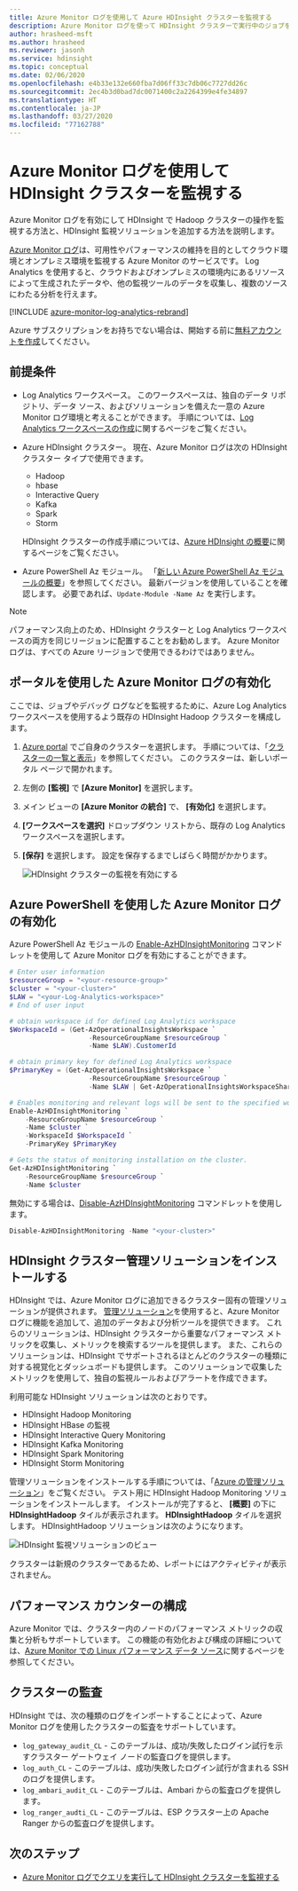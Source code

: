 ```yaml
---
title: Azure Monitor ログを使用して Azure HDInsight クラスターを監視する
description: Azure Monitor ログを使って HDInsight クラスターで実行中のジョブを監視する方法を説明します。
author: hrasheed-msft
ms.author: hrasheed
ms.reviewer: jasonh
ms.service: hdinsight
ms.topic: conceptual
ms.date: 02/06/2020
ms.openlocfilehash: e4b33e132e660fba7d06ff33c7db06c7727dd26c
ms.sourcegitcommit: 2ec4b3d0bad7dc0071400c2a2264399e4fe34897
ms.translationtype: HT
ms.contentlocale: ja-JP
ms.lasthandoff: 03/27/2020
ms.locfileid: "77162788"
---
```

# <a name="use-azure-monitor-logs-to-monitor-hdinsight-clusters"></a>Azure Monitor ログを使用して HDInsight クラスターを監視する

Azure Monitor ログを有効にして HDInsight で Hadoop クラスターの操作を監視する方法と、HDInsight 監視ソリューションを追加する方法を説明します。

[Azure Monitor ログ](../log-analytics/log-analytics-overview.md)は、可用性やパフォーマンスの維持を目的としてクラウド環境とオンプレミス環境を監視する Azure Monitor のサービスです。 Log Analytics を使用すると、クラウドおよびオンプレミスの環境内にあるリソースによって生成されたデータや、他の監視ツールのデータを収集し、複数のソースにわたる分析を行えます。

[!INCLUDE [azure-monitor-log-analytics-rebrand](../../includes/azure-monitor-log-analytics-rebrand.md)]

Azure サブスクリプションをお持ちでない場合は、開始する前に[無料アカウントを作成](https://azure.microsoft.com/free/)してください。

## <a name="prerequisites"></a>前提条件

* Log Analytics ワークスペース。 このワークスペースは、独自のデータ リポジトリ、データ ソース、およびソリューションを備えた一意の Azure Monitor ログ環境と考えることができます。 手順については、[Log Analytics ワークスペースの作成](../azure-monitor/learn/quick-collect-azurevm.md#create-a-workspace)に関するページをご覧ください。

* Azure HDInsight クラスター。 現在、Azure Monitor ログは次の HDInsight クラスター タイプで使用できます。

  * Hadoop
  * hbase
  * Interactive Query
  * Kafka
  * Spark
  * Storm

  HDInsight クラスターの作成手順については、[Azure HDInsight の概要](hadoop/apache-hadoop-linux-tutorial-get-started.md)に関するページをご覧ください。  

* Azure PowerShell Az モジュール。  「[新しい Azure PowerShell Az モジュールの概要](https://docs.microsoft.com/powershell/azure/new-azureps-module-az)」を参照してください。 最新バージョンを使用していることを確認します。 必要であれば、`Update-Module -Name Az` を実行します。

> [!NOTE]  
> パフォーマンス向上のため、HDInsight クラスターと Log Analytics ワークスペースの両方を同じリージョンに配置することをお勧めします。 Azure Monitor ログは、すべての Azure リージョンで使用できるわけではありません。

## <a name="enable-azure-monitor-logs-by-using-the-portal"></a>ポータルを使用した Azure Monitor ログの有効化

ここでは、ジョブやデバッグ ログなどを監視するために、Azure Log Analytics ワークスペースを使用するよう既存の HDInsight Hadoop クラスターを構成します。

1. [Azure portal](https://portal.azure.com/) でご自身のクラスターを選択します。  手順については、「[クラスターの一覧と表示](./hdinsight-administer-use-portal-linux.md#showClusters)」を参照してください。 このクラスターは、新しいポータル ページで開かれます。

1. 左側の **[監視]** で **[Azure Monitor]** を選択します。

1. メイン ビューの **[Azure Monitor の統合]** で、 **[有効化]** を選択します。

1. **[ワークスペースを選択]** ドロップダウン リストから、既存の Log Analytics ワークスペースを選択します。

1. **[保存]** を選択します。  設定を保存するまでしばらく時間がかかります。

    ![HDInsight クラスターの監視を有効にする](./media/hdinsight-hadoop-oms-log-analytics-tutorial/azure-portal-monitoring.png "HDInsight クラスターの監視を有効にする")

## <a name="enable-azure-monitor-logs-by-using-azure-powershell"></a>Azure PowerShell を使用した Azure Monitor ログの有効化

Azure PowerShell Az モジュールの [Enable-AzHDInsightMonitoring](https://docs.microsoft.com/powershell/module/az.hdinsight/enable-azhdinsightmonitoring) コマンドレットを使用して Azure Monitor ログを有効にすることができます。

```powershell
# Enter user information
$resourceGroup = "<your-resource-group>"
$cluster = "<your-cluster>"
$LAW = "<your-Log-Analytics-workspace>"
# End of user input

# obtain workspace id for defined Log Analytics workspace
$WorkspaceId = (Get-AzOperationalInsightsWorkspace `
                    -ResourceGroupName $resourceGroup `
                    -Name $LAW).CustomerId

# obtain primary key for defined Log Analytics workspace
$PrimaryKey = (Get-AzOperationalInsightsWorkspace `
                    -ResourceGroupName $resourceGroup `
                    -Name $LAW | Get-AzOperationalInsightsWorkspaceSharedKeys).PrimarySharedKey

# Enables monitoring and relevant logs will be sent to the specified workspace.
Enable-AzHDInsightMonitoring `
    -ResourceGroupName $resourceGroup `
    -Name $cluster `
    -WorkspaceId $WorkspaceId `
    -PrimaryKey $PrimaryKey

# Gets the status of monitoring installation on the cluster.
Get-AzHDInsightMonitoring `
    -ResourceGroupName $resourceGroup `
    -Name $cluster
```

無効にする場合は、[Disable-AzHDInsightMonitoring](https://docs.microsoft.com/powershell/module/az.hdinsight/disable-azhdinsightmonitoring) コマンドレットを使用します。

```powershell
Disable-AzHDInsightMonitoring -Name "<your-cluster>"
```

## <a name="install-hdinsight-cluster-management-solutions"></a>HDInsight クラスター管理ソリューションをインストールする

HDInsight では、Azure Monitor ログに追加できるクラスター固有の管理ソリューションが提供されます。 [管理ソリューション](../log-analytics/log-analytics-add-solutions.md)を使用すると、Azure Monitor ログに機能を追加して、追加のデータおよび分析ツールを提供できます。 これらのソリューションは、HDInsight クラスターから重要なパフォーマンス メトリックを収集し、メトリックを検索するツールを提供します。 また、これらのソリューションは、HDInsight でサポートされるほとんどのクラスターの種類に対する視覚化とダッシュボードも提供します。 このソリューションで収集したメトリックを使用して、独自の監視ルールおよびアラートを作成できます。

利用可能な HDInsight ソリューションは次のとおりです。

* HDInsight Hadoop Monitoring
* HDInsight HBase の監視
* HDInsight Interactive Query Monitoring
* HDInsight Kafka Monitoring
* HDInsight Spark Monitoring
* HDInsight Storm Monitoring

管理ソリューションをインストールする手順については、「[Azure の管理ソリューション](../azure-monitor/insights/solutions.md#install-a-monitoring-solution)」をご覧ください。 テスト用に HDInsight Hadoop Monitoring ソリューションをインストールします。 インストールが完了すると、 **[概要]** の下に **HDInsightHadoop** タイルが表示されます。 **HDInsightHadoop** タイルを選択します。 HDInsightHadoop ソリューションは次のようになります。

![HDInsight 監視ソリューションのビュー](media/hdinsight-hadoop-oms-log-analytics-tutorial/hdinsight-oms-hdinsight-hadoop-monitoring-solution.png)

クラスターは新規のクラスターであるため、レポートにはアクティビティが表示されません。

## <a name="configuring-performance-counters"></a>パフォーマンス カウンターの構成

Azure Monitor では、クラスター内のノードのパフォーマンス メトリックの収集と分析もサポートしています。 この機能の有効化および構成の詳細については、[Azure Monitor での Linux パフォーマンス データ ソース](https://docs.microsoft.com/azure/azure-monitor/platform/data-sources-performance-counters#linux-performance-counters)に関するページを参照してください。

## <a name="cluster-auditing"></a>クラスターの監査

HDInsight では、次の種類のログをインポートすることによって、Azure Monitor ログを使用したクラスターの監査をサポートしています。

* `log_gateway_audit_CL` - このテーブルは、成功/失敗したログイン試行を示すクラスター ゲートウェイ ノードの監査ログを提供します。
* `log_auth_CL` - このテーブルは、成功/失敗したログイン試行が含まれる SSH のログを提供します。
* `log_ambari_audit_CL` - このテーブルは、Ambari からの監査ログを提供します。
* `log_ranger_audti_CL` - このテーブルは、ESP クラスター上の Apache Ranger からの監査ログを提供します。

## <a name="next-steps"></a>次のステップ

* [Azure Monitor ログでクエリを実行して HDInsight クラスターを監視する](hdinsight-hadoop-oms-log-analytics-use-queries.md)
